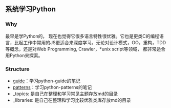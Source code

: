 ## 系统学习Python

### Why
最早是学Python的， 现在也觉得它很多语言特性很优雅。它也是更类C的编程语言，比起工作中常用的JS更适合来深度学习。无论对设计模式，OO，重构，TDD等概念，还是对Web Programming, Crawler，*unix script等领域， 都非常适合用Python来探索。

### Structure

- [guide](https://github.com/kennethreitz/python-guide)：学习python-guide的笔记
- [patterns](https://github.com/faif/python-patterns)：学习python-patterns的笔记
- _topics: 是自己在整理和学习常见主题存放md的目录
- _libraries: 是自己在整理和学习比较优雅类库存放md的目录